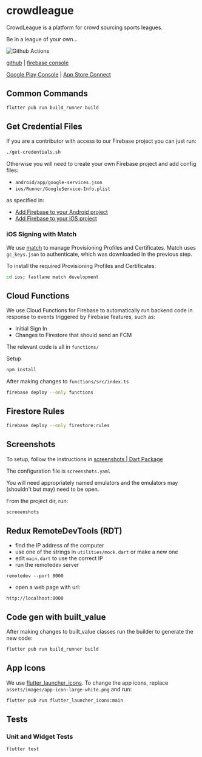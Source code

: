 # crowdleague

CrowdLeague is a platform for crowd sourcing sports leagues. 

Be in a league of your own...

![Github Actions](https://github.com/nickmeinhold/crowdleague/workflows/Github%20Actions/badge.svg)

[github](https://github.com/nickmeinhold/crowdleague_public) | [firebase console](https://console.firebase.google.com/u/0/project/crowdleague1/overview)

[Google Play Console](https://play.google.com/apps/publish/?account=6095168526928626772#AppDashboardPlace:p=tmp.06172670794154685202.1586081744174.6623537&appid=4973683335528364155) | [App Store Connect](https://appstoreconnect.apple.com/WebObjects/iTunesConnect.woa/ra/ng/app/1506440961)

## Common Commands 

```sh
flutter pub run build_runner build
```

## Get Credential Files

If you are a contributor with access to our Firebase project you can just run: 
```sh
./get-credentials.sh
```

Otherwise you will need to create your own Firebase project and add config files:

- `android/app/google-services.json`
- `ios/Runner/GoogleService-Info.plist`

as specified in:

- [Add Firebase to your Android project](https://firebase.google.com/docs/android/setup) 
- [Add Firebase to your iOS project](https://firebase.google.com/docs/ios/setup)

### iOS Signing with Match

We use [match](https://docs.fastlane.tools/actions/match/) to manage Provisioning Profiles and Certificates. Match uses `gc_keys.json` to authenticate, which was downloaded in the previous step.

To install the required Provisioning Profiles and Certificates:

```sh
cd ios; fastlane match development
```

## Cloud Functions

We use Cloud Functions for Firebase to automatically run backend code in response to events triggered by Firebase features, such as:

- Initial Sign In
- Changes to Firestore that should send an FCM

The relevant code is all in `functions/`

Setup

```sh
npm install
```

After making changes to `functions/src/index.ts`

```sh
firebase deploy --only functions
```

## Firestore Rules 

```sh
firebase deploy --only firestore:rules
```

## Screenshots 

To setup, follow the instructions in [screenshots | Dart Package](https://pub.dev/packages/screenshots) 

The configuration file is `screenshots.yaml`

You will need appropriately named emulators and the emulators may (shouldn't but may) need to be open.

From the project dir, run: 

```sh
screeenshots
```

## Redux RemoteDevTools (RDT)

- find the IP address of the computer 
- use one of the strings in `utilities/mock.dart` or make a new one 
- edit `main.dart` to use the correct IP 
- run the remotedev server

```
remotedev --port 8000
```

- open a web page with url:

```
http://localhost:8000
```

## Code gen with built_value 

After making changes to built_value classes run the builder to generate the new code:

```sh
flutter pub run build_runner build
```

## App Icons 

We use [flutter_launcher_icons](https://github.com/fluttercommunity/flutter_launcher_icons). To change the app icons, replace `assets/images/app-icon-large-white.png` and run: 

```sh
flutter pub run flutter_launcher_icons:main
```

## Tests 

### Unit and Widget Tests 

```sh
flutter test
```